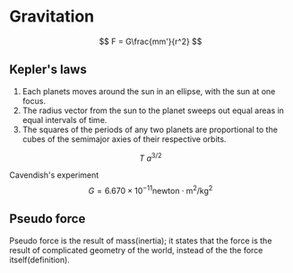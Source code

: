 # Gravitation

$$
F = G\frac{mm'}{r^2}
$$

## Kepler's laws

1. Each planets moves around the sun in an ellipse, with the sun at one focus.
2. The radius vector from the sun to the planet sweeps out equal areas in equal intervals of time.
3. The squares of the periods of any two planets are proportional to the cubes of the semimajor axies of their respective orbits.

$$
T ~ a^{3/2}
$$

Cavendish's experiment
$$
G = 6.670\times10^{-11} \text{newton} \cdot \text{m}^2/\text{kg}^2
$$

## Pseudo force

Pseudo force is the result of mass(inertia); it states that the force is the result of complicated geometry of the world, instead of the the force itself(definition).